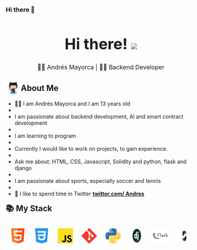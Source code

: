 ### Hi there 👋

<h1 style="font-size: 2.5rem; font-weight: bold; text-align: center;" align='center'>Hi there! <img src="https://media.giphy.com/media/fFEFxS3DE5VIY/giphy.gif" width="35px" /></h1>

<p style="text-align: center; font-size: 1rem;" align='center'>👦🏻 Andrés Mayorca | 👨‍💻 Backend Developer</p>

<h2 style="display: flex; align-items: center; margin-bottom: 1rem;"><img style="width: 40px; margin: 0;" src="./Octocat.png" alt="🌟" width='40' /> About Me</h2>

- 👨‍💻 I am Andrés Mayorca and I am 13 years old
- 
- I am passionate about backend development, AI and smart contract development
- 
- I am learning to program
- 
- Currently I would like to work on projects, to gain experience.
- 
- Ask me about: HTML, CSS, Javascript, Solidity and python, flask and django
- 
- I am passionate about sports, especially soccer and tennis
- 
- 💬 I like to spend time in Twitter **[twitter.com/ Andres](https://twitter.com/Andresito_0808)**


<h2 style="margin: 1rem 0;">📚 My Stack<h3>
<p align='center' style="text-align: center; display: flex; justify-content: space-around; flex-wrap: wrap; margin-top: 2rem; margin-bottom: 2rem;">
<img src="./html.svg" alt="html5" width="40" height="40"/>
<img src="./css3.svg" alt="css3" width="40" height="40"/>
<img src="./javascript.svg" alt="javascript" width="40" height="40"/>
<img src="./git.svg" alt="git" width="40" height="40"/>
<img src="./python.svg" alt="python" width="40" height="40"/>
<img src="./django.png" alt="python" width="40" height="40"/>
<img src="./FLASK_png.png" alt="python" width="40" height="40"/>
<img src="./solidity_png.png" alt="python" width="40" height="40"/> 
</p>
